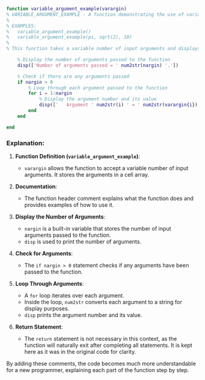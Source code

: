 ```matlab
function variable_argument_example(varargin)
% VARIABLE_ARGUMENT_EXAMPLE - A function demonstrating the use of variable input arguments
%
% EXAMPLES:
%   variable_argument_example()
%   variable_argument_example(pi, sqrt(2), 10)
%
% This function takes a variable number of input arguments and displays each one.

    % Display the number of arguments passed to the function
    disp(['Number of arguments passed = ' num2str(nargin) '.'])

    % Check if there are any arguments passed
    if nargin > 0
        % Loop through each argument passed to the function
        for i = 1:nargin
            % Display the argument number and its value
            disp(['   Argument ' num2str(i) ' = ' num2str(varargin{i}) '.'])
        end
    end

end
```

### Explanation:

1. **Function Definition (`variable_argument_example`)**:
    - `varargin` allows the function to accept a variable number of input arguments. It stores the arguments in a cell array.

2. **Documentation**:
    - The function header comment explains what the function does and provides examples of how to use it.

3. **Display the Number of Arguments**:
    - `nargin` is a built-in variable that stores the number of input arguments passed to the function.
    - `disp` is used to print the number of arguments.

4. **Check for Arguments**:
    - The `if nargin > 0` statement checks if any arguments have been passed to the function.

5. **Loop Through Arguments**:
    - A `for` loop iterates over each argument.
    - Inside the loop, `num2str` converts each argument to a string for display purposes.
    - `disp` prints the argument number and its value.

6. **Return Statement**:
    - The `return` statement is not necessary in this context, as the function will naturally exit after completing all statements. It is kept here as it was in the original code for clarity.

By adding these comments, the code becomes much more understandable for a new programmer, explaining each part of the function step by step.

